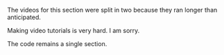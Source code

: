 The videos for this section were split in two because they ran longer than anticipated.  

Making video tutorials is very hard.  I am sorry.

The code remains a single section. 